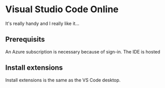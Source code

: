 
# Visual Studio Code Online
It's really handy and I really like it...

## Prerequisits
An Azure subscription is necessary because of sign-in. The IDE is hosted 

## Install extensions
Install extensions is the same as the VS Code desktop.